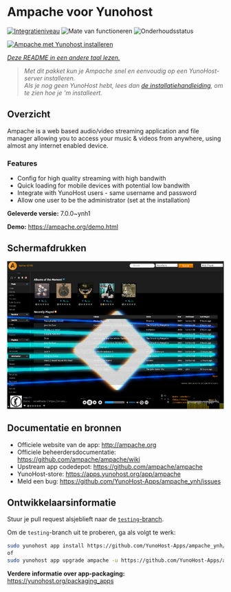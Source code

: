 <!--
NB: Deze README is automatisch gegenereerd door <https://github.com/YunoHost/apps/tree/master/tools/readme_generator>
Hij mag NIET handmatig aangepast worden.
-->

# Ampache voor Yunohost

[![Integratieniveau](https://dash.yunohost.org/integration/ampache.svg)](https://ci-apps.yunohost.org/ci/apps/ampache/) ![Mate van functioneren](https://ci-apps.yunohost.org/ci/badges/ampache.status.svg) ![Onderhoudsstatus](https://ci-apps.yunohost.org/ci/badges/ampache.maintain.svg)

[![Ampache met Yunohost installeren](https://install-app.yunohost.org/install-with-yunohost.svg)](https://install-app.yunohost.org/?app=ampache)

*[Deze README in een andere taal lezen.](./ALL_README.md)*

> *Met dit pakket kun je Ampache snel en eenvoudig op een YunoHost-server installeren.*  
> *Als je nog geen YunoHost hebt, lees dan [de installatiehandleiding](https://yunohost.org/install), om te zien hoe je 'm installeert.*

## Overzicht

Ampache is a web based audio/video streaming application and file manager allowing you to access your music & videos from anywhere, using almost any internet enabled device.

### Features

 * Config for high quality streaming with high bandwith
 * Quick loading for mobile devices with potential low bandwith
 * Integrate with YunoHost users - same username and password
 * Allow one user to be the administrator (set at the installation)

**Geleverde versie:** 7.0.0~ynh1

**Demo:** <https://ampache.org/demo.html>

## Schermafdrukken

![Schermafdrukken van Ampache](./doc/screenshots/visualizer.png)

## Documentatie en bronnen

- Officiele website van de app: <http://ampache.org>
- Officiele beheerdersdocumentatie: <https://github.com/ampache/ampache/wiki>
- Upstream app codedepot: <https://github.com/ampache/ampache>
- YunoHost-store: <https://apps.yunohost.org/app/ampache>
- Meld een bug: <https://github.com/YunoHost-Apps/ampache_ynh/issues>

## Ontwikkelaarsinformatie

Stuur je pull request alsjeblieft naar de [`testing`-branch](https://github.com/YunoHost-Apps/ampache_ynh/tree/testing).

Om de `testing`-branch uit te proberen, ga als volgt te werk:

```bash
sudo yunohost app install https://github.com/YunoHost-Apps/ampache_ynh/tree/testing --debug
of
sudo yunohost app upgrade ampache -u https://github.com/YunoHost-Apps/ampache_ynh/tree/testing --debug
```

**Verdere informatie over app-packaging:** <https://yunohost.org/packaging_apps>
